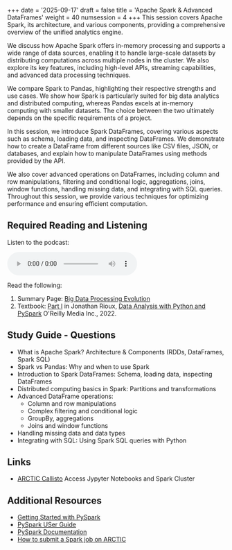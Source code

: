 +++
date = '2025-09-17'
draft = false
title = 'Apache Spark & Advanced DataFrames'
weight = 40
numsession = 4
+++
This session covers Apache Spark, its architecture, and various components, providing a comprehensive overview of the unified analytics engine.
<!-- more -->

We discuss how Apache Spark offers in-memory processing and supports a wide range of data sources, enabling it to handle large-scale datasets by distributing computations across multiple nodes in the cluster. We also explore its key features, including high-level APIs, streaming capabilities, and advanced data processing techniques.

We compare Spark to Pandas, highlighting their respective strengths and use cases. We show how Spark is particularly suited for big data analytics and distributed computing, whereas Pandas excels at in-memory computing with smaller datasets. The choice between the two ultimately depends on the specific requirements of a project.

In this session, we introduce Spark DataFrames, covering various aspects such as schema, loading data, and inspecting DataFrames. We demonstrate how to create a DataFrame from different sources like CSV files, JSON, or databases, and explain how to manipulate DataFrames using methods provided by the API.

We also cover advanced operations on DataFrames, including column and row manipulations, filtering and conditional logic, aggregations, joins, window functions, handling missing data, and integrating with SQL queries. Throughout this session, we provide various techniques for optimizing performance and ensuring efficient computation.





<!-- "What is Apache Spark? Architecture & Components (RDDs, DataFrames, Spark SQL)
Spark vs Pandas: Why and when to use Spark
Introduction to Spark DataFrames: Schema, loading data, inspecting DataFrames
Distributed computing basics in Spark: Partitions and transformations
Advanced DataFrame operations:
Column and row manipulations
Complex filtering and conditional logic
GroupBy, aggregations
Joins and window functions
Handling missing data and data types
Integrating with SQL: Using Spark SQL queries with Python" -->




## Required Reading and Listening
<!-- Listen to the [podcast](../../podcasts/podcast-04-fine-tuning/): -->
Listen to the podcast:

 <audio controls>
    <source src="https://insight-gsu-edu-msa8700-public-files-us-east-1.s3.us-east-1.amazonaws.com/podcast/From_SQL_to_Spark__Navigating_the_Data_Deluge_and_Unpacking_Big.mp4" type="audio/mp4">
    Your browser does not support the audio element.
</audio>

Read the following:
1. Summary Page: [Big Data Processing Evolution](https://www.perplexity.ai/page/big-data-processing-evolution-3ebHS_CfRuCrqxvXdRt1tA)
2. Textbook: [Part I](https://go.oreilly.com/georgia-state-university/library/view/data-analysis-with/9781617297205/OEBPS/Text/p1.htm) in Jonathan Rioux, [Data Analysis with Python and PySpark](https://go.oreilly.com/georgia-state-university/library/view/data-analysis-with/9781617297205/)  O'Reilly Media Inc., 2022. 




<!-- Content URL:
Syntax: https://go.oreilly.com/{CONNECTION_STRING}{CONTENT_PATH}
Example: https://go.oreilly.com/georgia-state-university/library/view/building-microservices/9781491950340/
Another example: https://go.oreilly.com/georgia-state-university/library/view/the-fast-forward/9781119700760/ -->



## Study Guide - Questions
- What is Apache Spark? Architecture & Components (RDDs, DataFrames, Spark SQL)
- Spark vs Pandas: Why and when to use Spark
- Introduction to Spark DataFrames: Schema, loading data, inspecting DataFrames
- Distributed computing basics in Spark: Partitions and transformations
- Advanced DataFrame operations:
    - Column and row manipulations
    - Complex filtering and conditional logic
    - GroupBy, aggregations
    - Joins and window functions
- Handling missing data and data types
- Integrating with SQL: Using Spark SQL queries with Python

## Links
- [ARCTIC Callisto]( https://callisto.rs.gsu.edu) Access Jypyter Notebooks and Spark Cluster

## Additional Resources
- [Getting Started with PySpark](https://spark.apache.org/docs/latest/api/python/getting_started/index.html) 
- [PySpark USer Guide](https://spark.apache.org/docs/latest/api/python/user_guide/index.html)
- [PySpark Documentation](https://spark.apache.org/docs/latest/api/python/index.html)
- [How to submit a Spark job on ARCTIC](https://arcwiki.rs.gsu.edu/en/Spark)

